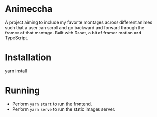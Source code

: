 # Animeccha

A project aiming to include my favorite montages across different animes such that a user can scroll and go backward and forward through the frames of that montage. Built with React, a bit of framer-motion and TypeScript.

# Installation

yarn install

# Running

- Perform `yarn start` to run the frontend.
- Perform `yarn serve` to run the static images server.
